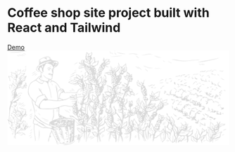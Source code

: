 # Coffee shop site project built with React and Tailwind

<a href="https://co-shop.netlify.app/">Demo </a>
<img src="./public/images/products.png" />
